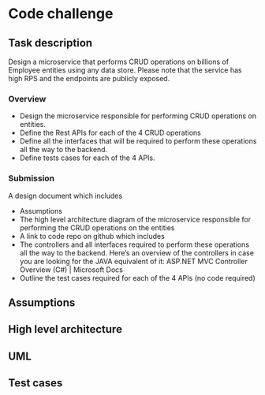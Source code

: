 # Code challenge
## Task description
Design a microservice that performs CRUD operations on billions of Employee entities using any data store.
Please note that the service has high RPS and the endpoints are publicly exposed.

### Overview
- Design the microservice responsible for performing CRUD operations on entities.
- Define the Rest APIs for each of the 4 CRUD operations
- Define all the interfaces that will be required to perform these operations all the way to the backend.
- Define tests cases for each of the 4 APIs.

### Submission

A design document which includes
- Assumptions
- The high level architecture diagram of the microservice responsible for performing the CRUD operations on the entities
- A link to code repo on github which includes
- The controllers and all interfaces required to perform these operations all the way to the backend. Here’s an overview of the controllers in case you are looking for the JAVA equivalent of it: ASP.NET MVC Controller Overview (C#) | Microsoft Docs
- Outline the test cases required for each of the 4 APIs (no code required)

## Assumptions

## High level architecture

## UML

## Test cases
